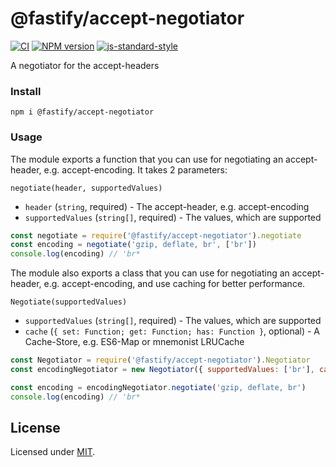# @fastify/accept-negotiator


[![CI](https://github.com/fastify/accept-negotiator/actions/workflows/ci.yml/badge.svg?branch=master)](https://github.com/fastify/accept-negotiator/actions/workflows/ci.yml)
[![NPM version](https://img.shields.io/npm/v/@fastify/accept-negotiator.svg?style=flat)](https://www.npmjs.com/package/@fastify/accept-negotiator)
[![js-standard-style](https://img.shields.io/badge/code%20style-standard-brightgreen.svg?style=flat)](https://standardjs.com/)

A negotiator for the accept-headers

### Install
```
npm i @fastify/accept-negotiator
```

### Usage

The module exports a function that you can use for negotiating an accept-header, e.g. accept-encoding. It takes 2 parameters:

```
negotiate(header, supportedValues)
```

- `header` (`string`, required) - The accept-header, e.g. accept-encoding
- `supportedValues` (`string[]`, required) - The values, which are supported

```js
const negotiate = require('@fastify/accept-negotiator').negotiate
const encoding = negotiate('gzip, deflate, br', ['br'])
console.log(encoding) // 'br*
```

The module also exports a class that you can use for negotiating an accept-header, e.g. accept-encoding, and use caching for better performance.


```
Negotiate(supportedValues)
```

- `supportedValues` (`string[]`, required) - The values, which are supported
- `cache` (`{ set: Function; get: Function; has: Function }`, optional) - A Cache-Store, e.g. ES6-Map or mnemonist LRUCache

```js
const Negotiator = require('@fastify/accept-negotiator').Negotiator
const encodingNegotiator = new Negotiator({ supportedValues: ['br'], cache: new Map() })

const encoding = encodingNegotiator.negotiate('gzip, deflate, br')
console.log(encoding) // 'br*
```

## License

Licensed under [MIT](./LICENSE).

